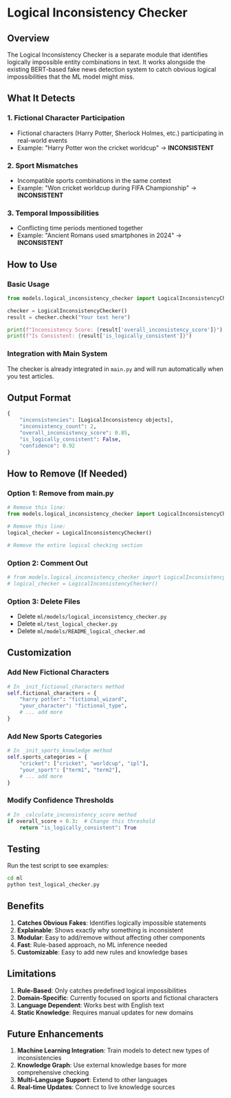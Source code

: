 # Logical Inconsistency Checker

## Overview
The Logical Inconsistency Checker is a separate module that identifies logically impossible entity combinations in text. It works alongside the existing BERT-based fake news detection system to catch obvious logical impossibilities that the ML model might miss.

## What It Detects

### 1. **Fictional Character Participation**
- Fictional characters (Harry Potter, Sherlock Holmes, etc.) participating in real-world events
- Example: "Harry Potter won the cricket worldcup" → **INCONSISTENT**

### 2. **Sport Mismatches**
- Incompatible sports combinations in the same context
- Example: "Won cricket worldcup during FIFA Championship" → **INCONSISTENT**

### 3. **Temporal Impossibilities**
- Conflicting time periods mentioned together
- Example: "Ancient Romans used smartphones in 2024" → **INCONSISTENT**

## How to Use

### Basic Usage
```python
from models.logical_inconsistency_checker import LogicalInconsistencyChecker

checker = LogicalInconsistencyChecker()
result = checker.check("Your text here")

print(f"Inconsistency Score: {result['overall_inconsistency_score']}")
print(f"Is Consistent: {result['is_logically_consistent']}")
```

### Integration with Main System
The checker is already integrated in `main.py` and will run automatically when you test articles.

## Output Format

```python
{
    "inconsistencies": [LogicalInconsistency objects],
    "inconsistency_count": 2,
    "overall_inconsistency_score": 0.85,
    "is_logically_consistent": False,
    "confidence": 0.92
}
```

## How to Remove (If Needed)

### Option 1: Remove from main.py
```python
# Remove this line:
from models.logical_inconsistency_checker import LogicalInconsistencyChecker

# Remove this line:
logical_checker = LogicalInconsistencyChecker()

# Remove the entire logical checking section
```

### Option 2: Comment Out
```python
# from models.logical_inconsistency_checker import LogicalInconsistencyChecker
# logical_checker = LogicalInconsistencyChecker()
```

### Option 3: Delete Files
- Delete `ml/models/logical_inconsistency_checker.py`
- Delete `ml/test_logical_checker.py`
- Delete `ml/models/README_logical_checker.md`

## Customization

### Add New Fictional Characters
```python
# In _init_fictional_characters method
self.fictional_characters = {
    "harry potter": "fictional_wizard",
    "your_character": "fictional_type",
    # ... add more
}
```

### Add New Sports Categories
```python
# In _init_sports_knowledge method
self.sports_categories = {
    "cricket": ["cricket", "worldcup", "ipl"],
    "your_sport": ["term1", "term2"],
    # ... add more
}
```

### Modify Confidence Thresholds
```python
# In _calculate_inconsistency_score method
if overall_score < 0.3:  # Change this threshold
    return "is_logically_consistent": True
```

## Testing

Run the test script to see examples:
```bash
cd ml
python test_logical_checker.py
```

## Benefits

1. **Catches Obvious Fakes**: Identifies logically impossible statements
2. **Explainable**: Shows exactly why something is inconsistent
3. **Modular**: Easy to add/remove without affecting other components
4. **Fast**: Rule-based approach, no ML inference needed
5. **Customizable**: Easy to add new rules and knowledge bases

## Limitations

1. **Rule-Based**: Only catches predefined logical impossibilities
2. **Domain-Specific**: Currently focused on sports and fictional characters
3. **Language Dependent**: Works best with English text
4. **Static Knowledge**: Requires manual updates for new domains

## Future Enhancements

1. **Machine Learning Integration**: Train models to detect new types of inconsistencies
2. **Knowledge Graph**: Use external knowledge bases for more comprehensive checking
3. **Multi-Language Support**: Extend to other languages
4. **Real-time Updates**: Connect to live knowledge sources

